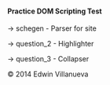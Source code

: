 #### Practice DOM Scripting Test

-> schegen - Parser for site

-> question_2 - Highlighter

-> question_3 - Collapser

&copy; 2014 Edwin Villanueva